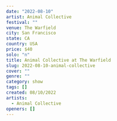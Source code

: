 ```yaml
---
date: "2022-08-10"
artist: Animal Collective
festival: ""
venue: The Warfield
city: San Francisco
state: CA
country: USA
price: $40
solo: "n"
title: Animal Collective at The Warfield
slug: 2022-08-10-animal-collective
cover: ""
genre: ""
category: show
tags: []
created: 08/10/2022
artists:
  - Animal Collective
openers: []
---
```

